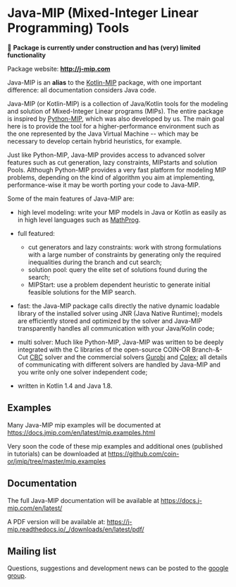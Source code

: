 # Java-MIP (Mixed-Integer Linear Programming) Tools

🛑 **Package is currently under construction and has (very) limited functionality**

Package website: **http://j-mip.com**

Java-MIP is an **alias** to the [Kotlin-MIP](https://github.com/tuliotoffolo/kotlin-mip) package, with one important difference: all documentation considers Java code.

Java-MIP (or Kotlin-MIP) is a collection of Java/Kotlin tools for the modeling and solution of Mixed-Integer Linear programs (MIPs). 
The entire package is inspired by [Python-MIP](https://github.com/coin-or/python-mip), which was also developed by us.
The main goal here is to provide the tool for a higher-performance environment such as the one represented by the Java Virtual Machine -- which may be necessary to develop certain hybrid heuristics, for example.

Just like Python-MIP, Java-MIP provides access to advanced solver features such as cut generation, lazy constraints, MIPstarts and solution Pools. 
Although Python-MIP provides a very fast platform for modeling MIP problems, depending on the kind of algorithm you aim at implementing, performance-wise it may be worth porting your code to Java-MIP.

Some of the main features of Java-MIP are:

* high level modeling: write your MIP models in Java or Kotlin as easily as in high level languages such as [MathProg](https://en.wikibooks.org/wiki/GLPK/GMPL_(MathProg)).

* full featured:
    - cut generators and lazy constraints: work with strong formulations with a large number of constraints by generating only the required inequalities during the branch and cut search;
    - solution pool: query the elite set of solutions found during the search;
    - MIPStart: use a problem dependent heuristic to generate initial feasible solutions for the MIP search.

* fast: the Java-MIP package calls directly the native dynamic loadable library of the installed solver using JNR (Java Native Runtime); models are efficiently stored and optimized by the solver and Java-MIP transparently handles all communication with your Java/Kolin code;

* multi solver: Much like Python-MIP, Java-MIP was written to be deeply integrated with the C libraries of the open-source COIN-OR Branch-&-Cut [CBC](https://projects.coin-or.org/Cbc) solver and the commercial solvers [Gurobi](http://www.gurobi.com/) and [Cplex](http://www.cplex.com/); all details of communicating with different solvers are handled by Java-MIP and you write only one solver independent code;

* written in Kotlin 1.4 and Java 1.8.

## Examples

Many Java-MIP mip examples will be documented at https://docs.jmip.com/en/latest/mip.examples.html 

Very soon the code of these mip examples and additional ones (published in tutorials) can be downloaded at https://github.com/coin-or/jmip/tree/master/mip.examples

## Documentation
 
The full Java-MIP documentation will be available at https://docs.j-mip.com/en/latest/

A PDF version will be available at: https://j-mip.readthedocs.io/_/downloads/en/latest/pdf/

## Mailing list

Questions, suggestions and development news can be posted to the [google group](https://groups.google.com/forum/#!forum/jmip).


